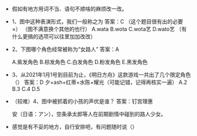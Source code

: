- 假如有地方用词不当、语句不顺啥的麻烦改一改。
- 1、图中这种表演形式，我们一般称之为   答案：C （这个题目很有出的必要×）
   （图不满意换个其他的也行）
  A.wata
  B.wota
  C.wota艺
  D.wato艺
  （有什么更搞的选项可以往里加加改改）
- 2、下图哪个角色经常被称为“女路人”    答案：A
  
  A.紫发角色
  B.棕发角色
  C.白发角色
  D.粉发角色
  E.黑发角色
- 3、从2021年1月1号到目前为止，《明日方舟》这款游戏一共出了几个限定角色（）   答案：D  夕+ash+红蒂+水陈+耀光（可能记错，记得再核实一遍）
  A.2
  B.3
  C.4
  D.5
- （较难）4、图中被抓着的小孩的声优是谁？   答案：钉宫理惠
  
  安（日语：アン），空条承太郎等人在前期剧情中碰到的路人少女。
- 感觉是有不妥的地方，自行安排吧，有问题随时说（）